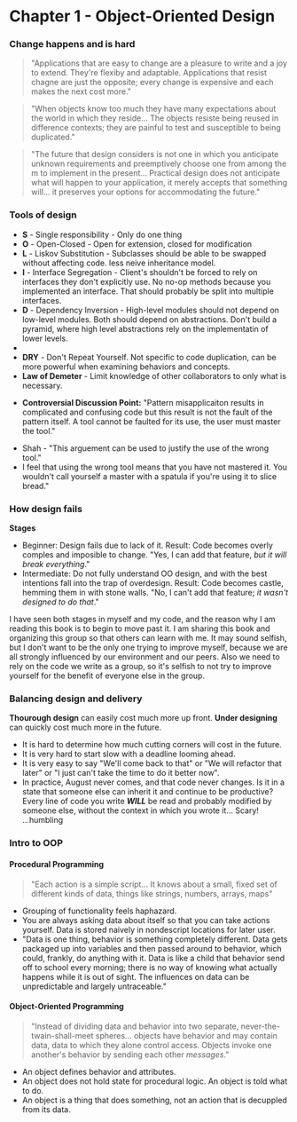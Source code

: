 # Chapter 1 - Object-Oriented Design

### Change happens and is hard
> "Applications that are easy to change are a pleasure to write and a joy to extend. They're flexiby and adaptable. Applications that resist chagne are just the opposite; every change is expensive and each makes the next cost more."

> "When objects know too much they have many expectations about the world in which they reside... The objects resiste being reused in difference contexts; they are painful to test and susceptible to being duplicated."

> "The future that design considers is not one in which you anticipate unknown requirements and preemptively choose one from among the m to implement in the present... Practical design does not anticipate what will happen to your application, it merely accepts that something will... it preserves your options for accommodating the future."

### Tools of design
* **S** - Single responsibility - Only do one thing
* **O** - Open-Closed - Open for extension, closed for modification
* **L** - Liskov Substitution - Subclasses should be able to be swapped without affecting code. less neive inheritance model.
* **I** - Interface Segregation - Client's shouldn't be forced to rely on interfaces they don't explicitly use. No no-op methods because you implemented an interface. That should probably be split into multiple interfaces.
* **D** - Dependency Inversion -  High-level modules should not depend on low-level modules. Both should depend on abstractions. Don't build a pyramid, where high level abstractions rely on the implementatin of lower levels.
* 
* **DRY** - Don't Repeat Yourself. Not specific to code duplication, can be more powerful when examining behaviors and concepts.
* **Law of Demeter** - Limit knowledge of other collaborators to only what is necessary.


- **Controversial Discussion Point:**
"Pattern misapplicaiton results in complicated and confusing code but this result is not the fault of the pattern itself. A tool cannot be faulted for its use, the user must master the tool."
 * Shah - "This arguement can be used to justify the use of the wrong tool."
 * I feel that using the wrong tool means that you have not mastered it. You wouldn't call yourself a master with a spatula if you're using it to slice bread."

### How design fails
**Stages**
- Beginner: Design fails due to lack of it. Result: Code becomes overly comples and imposible to change. "Yes, I can add that feature, *but it will break everything*."
- Intermediate: Do not fully understand OO design, and with the best intentions fall into the trap of overdesign. Result: Code becomes  castle, hemming them in with stone walls. "No, I can't add that feature; *it wasn't designed to do that*."

I have seen both stages in myself and my code, and the reason why I am reading this book is to begin to move past it. I am sharing this book and organizing this group so that others can learn with me. It may sound selfish, but I don't want to be the only one trying to improve myself, because we are all strongly influenced by our environment and our peers. Also we need to rely on the code we write as a group, so it's selfish to not try to improve yourself for the benefit of everyone else in the group.

### Balancing design and delivery
**Thourough design** can easily cost much more up front.
**Under designing** can quickly cost much more in the future.
- It is hard to determine how much cutting corners will cost in the future.
- It is very hard to start slow with a deadline looming ahead.
- It is very easy to say "We'll come back to that" or "We will refactor that later" or "I just can't take the time to do it better now".
- In practice, August never comes, and that code never changes. Is it in a state that someone else can inherit it and continue to be productive? Every line of code you write **_WILL_** be read and probably modified by someone else, without the context in which you wrote it... Scary! ...humbling

### Intro to OOP
#### Procedural Programming
> "Each action is a simple script... It knows about a small, fixed set of different kinds of data, things like strings, numbers, arrays, maps"

- Grouping of functionality feels haphazard. 
- You are always asking data about itself so that you can take actions yourself. Data is stored naively in nondescript locations for later user.
- "Data is one thing, behavior is something completely different. Data gets packaged up into variables and then passed around to behavior, which could, frankly, do anything with it. Data is like a child that behavior send off to school every morning; there is no way of knowing what actually happens while it is out of sight. The influences on data can be unpredictable and largely untraceable."

#### Object-Oriented Programming
> "Instead of dividing data and behavior into two separate, never-the-twain-shall-meet spheres... objects have behavior and may contain data, data to which they alone control access. Objects invoke one another's behavior by sending each other *messages*."

- An object defines behavior and attributes. 
- An object does not hold state for procedural logic. An object is told what to do.
- An object is a thing that does something, not an action that is decuppled from its data.
